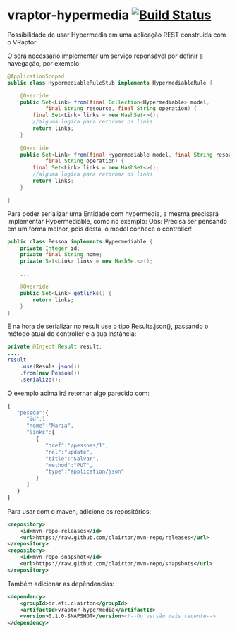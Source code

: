 # vraptor-hypermedia [![Build Status](https://travis-ci.org/clairton/vraptor-hypermedia.svg?branch=master)](https://travis-ci.org/clairton/vraptor-hypermedia)
Possibilidade de usar Hypermedia em uma aplicação REST construida com o VRaptor.

O será necessário implementar um serviço reponsável por definir a navegação, por exemplo:
```java
@ApplicationScoped
public class HypermediableRuleStub implements HypermediableRule {

	@Override
	public Set<Link> from(final Collection<Hypermediable> model,
			final String resource, final String operation) {
		final Set<Link> links = new HashSet<>();
		//alguma logica para retornar os links
		return links;
	}
	
	@Override
	public Set<Link> from(final Hypermediable model, final String resource,
			final String operation) {
		final Set<Link> links = new HashSet<>();
		//alguma logica para retornar os links
		return links;
	}

}
```
Para poder serializar uma Entidade com hypermedia, a mesma precisará implementar Hypermediable,
como no exemplo:
Obs: Precisa ser pensando em um forma melhor, pois desta, o model conhece o controller!
```java
public class Pessoa implements Hypermediable {
	private Integer id;
	private final String nome;
	private Set<Link> links = new HashSet<>();

	...

	@Override
	public Set<Link> getlinks() {
		return links;
	}
}
```
E na hora de serializar no result use o tipo Results.json(), passando o método atual do controller e a sua instância:

```java
private @Inject Result result;
....
result
	.use(Resuls.json())
	.from(new Pessoa())
	.serialize();
```
O exemplo acima irá retornar algo parecido com:
```javascript
{  
   "pessoa":{  
      "id":1,
      "nome":"Maria",
      "links":[  
         {  
            "href":"/pessoas/1",
            "rel":"update",
            "title":"Salvar",
            "method":"PUT",
            "type":"application/json"
         }
      ]
   }
}
```

Para usar com o maven, adicione os repositórios:
```xml
<repository>
	<id>mvn-repo-releases</id>
	<url>https://raw.github.com/clairton/mvn-repo/releases</url>
</repository>
<repository>
	<id>mvn-repo-snapshot</id>
	<url>https://raw.github.com/clairton/mvn-repo/snapshots</url>
</repository>
```
 Também adicionar as depêndencias:
```xml
<dependency>
    <groupId>br.eti.clairton</groupId>
    <artifactId>vraptor-hypermedia</artifactId>
    <version>0.1.0-SNAPSHOT</version><!--Ou versão mais recente-->
</dependency>
```
